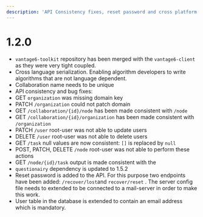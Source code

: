 ```yaml
---
description: 'API Consistency fixes, reset password and cross platform data serialization.'
---
```


# 1.2.0

* `vantage6-toolkit` repository has been merged with the `vantage6-client` as they were very tight coupled.
* Cross language serialization. Enabling algorithm developers to write algorithms that are not language dependent. 
* Collaboration name needs to be unique
*  API consistency and bug fixes:
  * GET `organization` was missing domain key
  * PATCH `/organization` could not patch domain
  * GET `/collaboration/{id}/node` has been made consistent with `/node`
  * GET `/collaboration/{id}/organization` has been made consistent with `/organization`
  * PATCH `/user` root-user was not able to update users
  * DELETE `/user` root-user was not able to delete users
  * GET `/task` null values are now consistent: `[]` is replaced by `null` 
  * POST, PATCH, DELETE `/node` root-user was not able to perform these actions
  * GET `/node/{id}/task` output is made consistent with the 
* `questionairy` dependency is updated to 1.5.2
* Reset password is added to the API. For this purpose two endpoints have been added: `/recover/lost`and `recover/reset` . The server config file needs to extended to be connected to a mail-server in order to make this work.
* User table in the database is extended to contain an email address which is mandatory.

